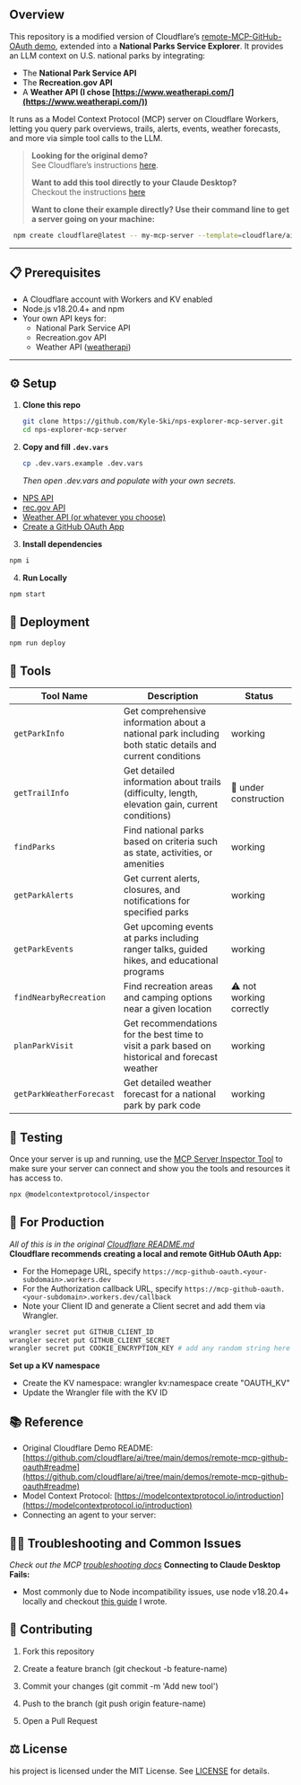 ## Overview

This repository is a modified version of Cloudflare’s [remote-MCP-GitHub-OAuth demo](https://github.com/cloudflare/ai/tree/main/demos/remote-mcp-github-oauth#readme), extended into a **National Parks Service Explorer**. It provides an LLM context on U.S. national parks by integrating:

- The **National Park Service API**  
- The **Recreation.gov API**  
- A **Weather API (I chose [https://www.weatherapi.com/](https://www.weatherapi.com/))**  

It runs as a Model Context Protocol (MCP) server on Cloudflare Workers, letting you query park overviews, trails, alerts, events, weather forecasts, and more via simple tool calls to the LLM.

> **Looking for the original demo?**  
> See Cloudflare’s instructions [here](https://github.com/cloudflare/ai/tree/main/demos/remote-mcp-github-oauth#access-the-remote-mcp-server-from-claude-desktop).
>
> **Want to add this tool directly to your Claude Desktop?**  
> Checkout the instructions [here](https://github.com/cloudflare/ai/tree/main/demos/remote-mcp-github-oauth#readme)  
>
> **Want to clone their example directly? Use their command line to get a server going on your machine:**
```bash
 npm create cloudflare@latest -- my-mcp-server --template=cloudflare/ai/demos/remote-mcp-github-oauth
```

---

## 📋 Prerequisites

- A Cloudflare account with Workers and KV enabled  
- Node.js v18.20.4+ and npm  
- Your own API keys for:  
  - National Park Service API  
  - Recreation.gov API  
  - Weather API ([weatherapi](https://www.weatherapi.com/))  

---

## ⚙️ Setup

1. **Clone this repo**  
   ```bash
   git clone https://github.com/Kyle-Ski/nps-explorer-mcp-server.git
   cd nps-explorer-mcp-server
   ```

2. **Copy and fill `.dev.vars`**  
   ```bash
   cp .dev.vars.example .dev.vars
   ```
   _Then open .dev.vars and populate with your own secrets._
  * [NPS API]( https://www.nps.gov/subjects/developer/api-documentation.htm)
  * [rec.gov API](https://ridb.recreation.gov/docs)
  * [Weather API (or whatever you choose)](https://www.weatherapi.com/)
  * [Create a GitHub OAuth App](https://github.com/settings/applications)

3. **Install dependencies**  
  ```bash
  npm i
  ```

4. **Run Locally**
  ```bash
  npm start
  ```

## 🚀 Deployment

  ```bash
  npm run deploy
  ```

## 🧰 Tools

| Tool Name                | Description                                                                                       | Status             |
|--------------------------|---------------------------------------------------------------------------------------------------|--------------------|
| `getParkInfo`        | Get comprehensive information about a national park including both static details and current conditions               | working            |
| `getTrailInfo`           | Get detailed information about trails (difficulty, length, elevation gain, current conditions)     | 🚧 under construction |
| `findParks`              | Find national parks based on criteria such as state, activities, or amenities                     | working            |
| `getParkAlerts`          | Get current alerts, closures, and notifications for specified parks                               | working            |
| `getParkEvents`          | Get upcoming events at parks including ranger talks, guided hikes, and educational programs       | working            |
| `findNearbyRecreation`   | Find recreation areas and camping options near a given location                                   | ⚠️ not working correctly        |
| `planParkVisit`          | Get recommendations for the best time to visit a park based on historical and forecast weather    | working            |
| `getParkWeatherForecast` | Get detailed weather forecast for a national park by park code                                    | working            |


## 🧪 Testing
Once your server is up and running, use the [MCP Server Inspector Tool](https://modelcontextprotocol.io/docs/tools/inspector)
to make sure your server can connect and show you the tools and resources it has access to. 
```bash
npx @modelcontextprotocol/inspector
```

## 🛜 For Production 
_All of this is in the original [Cloudflare README.md](https://github.com/cloudflare/ai/tree/main/demos/remote-mcp-github-oauth#readme)_  
**Cloudflare recommends creating a local and remote GitHub OAuth App:**
* For the Homepage URL, specify `https://mcp-github-oauth.<your-subdomain>.workers.dev`
* For the Authorization callback URL, specify `https://mcp-github-oauth.<your-subdomain>.workers.dev/callback`
* Note your Client ID and generate a Client secret and add them via Wrangler.
```bash
wrangler secret put GITHUB_CLIENT_ID
wrangler secret put GITHUB_CLIENT_SECRET
wrangler secret put COOKIE_ENCRYPTION_KEY # add any random string here e.g. openssl rand -hex 32
```
**Set up a KV namespace**
* Create the KV namespace: wrangler kv:namespace create "OAUTH_KV"
* Update the Wrangler file with the KV ID

## 📚 Reference
* Original Cloudflare Demo README:
[https://github.com/cloudflare/ai/tree/main/demos/remote-mcp-github-oauth#readme](https://github.com/cloudflare/ai/tree/main/demos/remote-mcp-github-oauth#readme)
* Model Context Protocol:
[https://modelcontextprotocol.io/introduction](https://modelcontextprotocol.io/introduction)
* Connecting an agent to your server:

## 🧑‍🔧 Troubleshooting and Common Issues
_Check out the MCP [troubleshooting docs](https://modelcontextprotocol.io/docs/tools/debugging)_
**Connecting to Claude Desktop Fails:**
* Most commonly due to Node incompatibility issues, use node v18.20.4+ locally and checkout [this guide](https://kyle.czajkowski.tech/blog/troubleshooting-claude-s-remote-connection-to-mcp-servers) I wrote.

## 🤝 Contributing
1. Fork this repository

2. Create a feature branch (git checkout -b feature-name)

3. Commit your changes (git commit -m 'Add new tool')

4. Push to the branch (git push origin feature-name)

5. Open a Pull Request

## ⚖️ License
his project is licensed under the MIT License. See [LICENSE](https://github.com/Kyle-Ski/nps-explorer-mcp-server/blob/main/LICENSE) for details.
